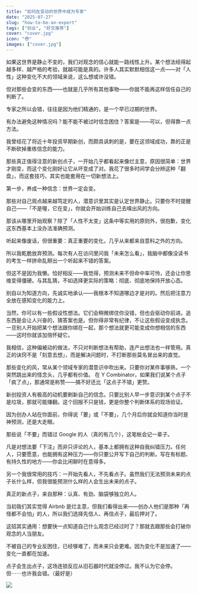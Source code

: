 ```yaml
---
title: "如何在变动的世界中成为专家"
date: "2025-07-27"
slug: "how-to-be-an-expert"
tags: ["创业", "好文推荐"]
cover: "cover.jpg"
icon: "😎"
images: ["cover.jpg"]
---
```

如果这世界是静止不变的，我们对观念的信心就能一路线性上升。某个想法经得起越多样、越严格的考验，就越可能是真的。许多人其实默默相信这一点——对「人性」这种变化不大的领域来说，这么想或许没错。



但对那些会变的东西——也就是几乎所有其他事物——你就不能再这样信任自己的判断了。



专家之所以会错，往往是因为他们精通的，是一个早已过期的世界。



有办法避免这种情况吗？能不能不被过时信念困住？答案是——可以，但得靠一点方法。



我曾经花了将近十年投资早期新创，而颇具讽刺的是，要在这领域成功，靠的正是不断砍掉重练信念的能力。



那些真正值得注意的新创点子，一开始几乎都看起来像烂主意，原因很简单：世界才刚变，而这个变化刚好让它从坏变成了对。我花了很多时间学会分辨这种「翻盘」，而这套技巧，其实也能套用在一切新想法上。



第一步，养成一种信念：世界一定会变。



那些对自己观点越来越笃定的人，潜意识里其实是认定世界静止。只要你不时提醒自己——「不是喔，它在变」，你就会开始训练自己去嗅出风的方向。



那该从哪里开始观察？除了「人性不太变」这条中等实用的原则外，很抱歉，变化这东西基本上没办法准确预测。



听起来像废话，但很重要：真正重要的变化，几乎从来都来自意料之外的方向。



所以我乾脆放弃预测。每次有人在访问里问我「未来怎么看」，我脑中都像没读书的考生一样拼命乱掰出一个听起来不错的答案。



但这不是因为我懒。恰好相反——我觉得，预测未来不但命中率可怜，还会让你思维变得僵硬。与其乱猜，不如选择更实际的策略：彻底、彻底地保持开放心态。



别自以为知道方向，先诚实地承认——我根本不知道哪边才是对的。然后把注意力全放在感知变化的能力上。



当然，你可以有一些假设性想法。它们会稍微绑住你没错，但也会驱动你前进。追东西是会让人兴奋的，猜答案也是。但你得非常有纪律，不让这些假设变成执念。
一旦别人开始把某个想法跟你绑在一起，那个想法就更可能变成你想相信的东西——这时你就该加倍怀疑它。



我相信，这种偏被动的做法，不只对判断想法有帮助，连产出想法也一样管用。真正的诀窍不是「刻意去想」，而是解决问题时，不打断那些莫名冒出来的直觉。



那些变化的风，常从某个领域专家的潜意识中吹出来。只要你对某件事够熟，一个突然跳出来的怪念头，几乎都有价值。
在 Y Combinator，如果我们说某个点子「疯了点」，那通常是称赞——搞不好还比「这点子不错」更赞。



新创投资人有极高的动机要刷新自己的信念。只要比别人早一步意识到某个点子不是垃圾，那就可能赚翻。这个回报不只是钱，更是你整个判断体系的现场验证。



因为创办人站在你面前，你得说「要」或「不要」，几个月后你就会知道你当时是神预测，还是大走眼。



那些说「不要」而错过 Google 的人（真的有几个），这笔帐会记一辈子。



凡是对想法要「下注」而非只评论的人，基本上都拥有这种自我纠错压力。任何人，只要愿意，也能拥有这种压力——你只要公开写下自己的判断。写在有标题、有持久性的地方——你会比闲聊时在意得多。



另一个我很常用的技巧：一开始先看人，不先看点子。虽然我们无法预测未来的点子长什么样，但我很能预测什么样的人会生出未来的点子。



真正的新点子，来自那种：认真、有劲、脑袋够独立的人。



当初我们其实觉得 Airbnb 是烂主意，但我们看得出来——创办人他们是那种「再怪都不会怕」的人，所以我们选择先信人、再信点子，最后押对了。



这招其实通用：想要快一点知道自己什么观念已经过时了？那就去跟那些会打破你观念的人当朋友。



不被自己的专业反困住，已经够难了，而未来只会更难。因为变化不是加速了——变化一直都在加速。



点子会生出点子，这场连锁反应从旧石器时代就没停过。我不认为它会停。
但⋯⋯也许我会错。（最好是）




![](https://prod-files-secure.s3.us-west-2.amazonaws.com/112d0858-5090-4d34-a606-b75eb8d65fd2/46476355-9cf3-4e99-9b7a-3531bc426380/1000202064.png?X-Amz-Algorithm=AWS4-HMAC-SHA256&X-Amz-Content-Sha256=UNSIGNED-PAYLOAD&X-Amz-Credential=ASIAZI2LB4666KFQGJKY%2F20250815%2Fus-west-2%2Fs3%2Faws4_request&X-Amz-Date=20250815T194313Z&X-Amz-Expires=3600&X-Amz-Security-Token=IQoJb3JpZ2luX2VjEBkaCXVzLXdlc3QtMiJIMEYCIQDZWI1g8tfxdNbvA0cr%2F4GoVvjtlwHTAfJjS6IneyWwowIhAP%2FxWExqSdkNyQQUvH8D%2FzxsyJsgq2EEXC%2Fc0BC6TRr8Kv8DCGIQABoMNjM3NDIzMTgzODA1IgxzRI08y4aEyF3FRFYq3AN7t%2BrY692yznTPNm9GD2xmwVx8%2BlYiTMRIl4x0ema2bRgbrlO4Hdq8u1nboNugKfO4paRH8VB0QvlXyHGmrlrWYaZMPt8bwoY4wHH2k347D8zk3NMj3AVzTLzqhVPGiqVTjaQ3cakbAcYHEhDfwZFOxGRb9D8rWZMr3Nf%2BNNL%2F5sqyVAEpXhAztEYcD6xRZUrf1GDFMu6NdmZ65q56YtzaDZ2IMJ5rQx6GaeulyVuSazZFyAFzlqLTyImrQEm8opaZgkaVNdLeH1WjRZ3Pv3zSfn3GrTx5r4WrzhSrshvcSg1xS25FCEw%2BxB2HsNFMqlVmHaPdwsIyAV0Cgrlly0aCuorDpSNtiZZbqa6K7Pc0eSXYkZ95yPXxunbtF8FabgctNGgn4nW%2BlpTHwX9DzPz1JNRl%2BOgEN8tFnx1aZKvwSnPF63GgvZtxC6giqkJWXOY503XXs%2FLQj1vL46QY%2BwrMRItnG6rfCtxJGk8MyTugKHZAFDouNmoRgvsjikAiWNGBe6Y0%2BtEF6JzGDEExe%2BHbyKlZOm6Zwqc%2BjhrZkS9lsJItV%2FAEi9yQP6lzrg9Pl1BJS58Abxq4BFK5NtFY%2BXlt1kh5UWz7t%2FtxHaYETfIhWdPaAPc3xikR5iue7zCqv%2F3EBjqkAQCPaI7sH7uGUheR8A%2BG2i%2FAWFzllcy9KkZRmb2GGT59vrEPABtw4ibmP9fZbA9i1IkFq2ZJeuMKIS%2FqoSXCWSvRg0cxU7spI06CnPg59qv8MGAaMSG5rtR%2FGh4b58ACNWIIReohifXafJCMsmcNjUadL2PdbM%2BQEofA5orzHy4NgC9j0fHv2%2FblNOwtTvBaEqgBOIjv9OjFygPj0TaWCxFqzINK&X-Amz-Signature=b371b72d8338fcf7a496ded881276258e209a0414fe56f7d7e654edcad81fdfa&X-Amz-SignedHeaders=host&x-amz-checksum-mode=ENABLED&x-id=GetObject)

